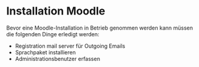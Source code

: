 # Installation Moodle

Bevor eine Moodle-Installation in Betrieb genommen werden kann müssen die folgenden Dinge erledigt werden:
* Registration mail server für Outgoing Emails
* Sprachpaket installieren
* Administrationsbenutzer erfassen